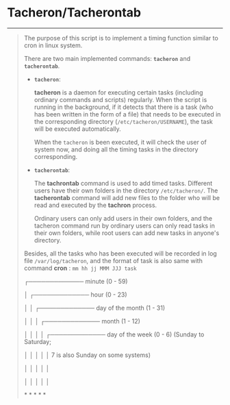 # Tacheron/Tacherontab

---

> The purpose of this script is to implement a timing function similar to cron in linux system.
>
> There are two main implemented commands: **`tacheron`** and **`tacherontab`**.
>
> - **`tacheron`**: 
>
>   **tacheron** is a daemon for executing certain tasks (including ordinary commands and scripts) regularly. When the script is running in the background, if it detects that there is a task (who has been written in the form of a file) that needs to be executed in the corresponding directory (`/etc/tacheron/USERNAME`), the task will be executed automatically.
>
>   When the `tacheron` is been executed, it will check the user of system now, and doing all the timing tasks in the directory corresponding.
>
> - **`tacherontab`**:
>
>   The **tachrontab** command is used to add timed tasks. Different users have their own folders in the directory `/etc/tacheron/`. The **tacherontab** command will add new files to the folder who will be read and executed by the **tachron** process.
>
>   Ordinary users can only add users in their own folders, and the tacheron command run by ordinary users can only read tasks in their own folders, while root users can add new tasks in anyone's directory.
>
> Besides, all the tasks who has been executed will be recorded in log file `/var/log/tacheron`, and  the format of task is also same with command **cron** : `mm hh jj MMM JJJ task`
>
>  ┌───────────── minute (0 - 59)
>
>  │ ┌───────────── hour (0 - 23)
>
>  │ │ ┌───────────── day of the month (1 - 31)
>
>  │ │ │ ┌───────────── month (1 - 12)
>
>  │ │ │ │ ┌───────────── day of the week (0 - 6) (Sunday to Saturday;
>
>  │ │ │ │ │                                   7 is also Sunday on some systems)
>
>  │ │ │ │ │
>
>  │ │ │ │ │
>
>  \* * * * * <command to execute>




